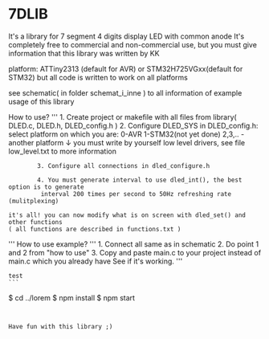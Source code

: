 # 7DLIB
It's a library for 7 segment 4 digits display LED with common anode
It's completely free to commercial and non-commercial use, but you must give information that this library was written by KK


platform: ATTiny2313 (default for AVR) or STM32H725VGxx(default for STM32) but all code is written to work on all platforms 

see schematic( in folder schemat_i_inne ) to all information of example usage of this library

How to use?
'''
	 1. Create project or makefile with all files from library( DLED.c, DLED.h, DLED_config.h )
    	 2. Configure DLED_SYS in DLED_config.h:
	 	select platform on which you are:
	 		0-AVR 
	 		1-STM32(not yet done)
	 		2,3,.. - another platform ↓
	 		you must write by yourself low level drivers, see file low_level.txt to more information
	 
    	 	3. Configure all connections in dled_configure.h
	 
    	 	4. You must generate interval to use dled_int(), the best option is to generate 
    	 	 interval 200 times per second to 50Hz refreshing rate (mulitplexing)

    it's all! you can now modify what is on screen with dled_set() and other functions
    ( all functions are described in functions.txt )
'''
How to use example?
'''
	 1. Connect all same as in schematic 
	 2. Do point 1 and 2 from "how to use"
	 3. Copy and paste main.c to your project instead of main.c which you already have
    	 See if it's working.
'''
    
    test
    ```
$ cd ../lorem
$ npm install
$ npm start
```
    
    
Have fun with this library ;)
